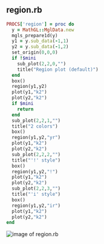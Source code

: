 
## region.rb

```ruby
PROCS['region'] = proc do
  y = MathGL::MglData.new
  mgls_prepare1d(y)
  y1 = y.sub_data(-1,1)
  y2 = y.sub_data(-1,2)
  set_origin(0,0,0)
  if !$mini
    sub_plot(2,2,0,"")
    title("Region plot (default)")
  end
  box()
  region(y1,y2)
  plot(y1,"k2")
  plot(y2,"k2")
  if $mini
    return
  end
  sub_plot(2,2,1,"")
  title("2 colors")
  box()
  region(y1,y2,"yr")
  plot(y1,"k2")
  plot(y2,"k2")
  sub_plot(2,2,2,"")
  title("'!' style")
  box()
  region(y1,y2,"!")
  plot(y1,"k2")
  plot(y2,"k2")
  sub_plot(2,2,3,"")
  title("'i' style")
  box()
  region(y1,y2,"ir")
  plot(y1,"k2")
  plot(y2,"k2")
end


```
![image of region.rb](https://raw.github.com/masa16/ruby-mathgl-sample/master/samples/region/region.png)
